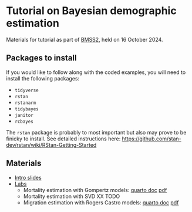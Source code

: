 # Tutorial on Bayesian demographic estimation

Materials for tutorial as part of [BMSS2](https://bayesforshs2.sciencesconf.org/), held on 16 October 2024.

## Packages to install

If you would like to follow along with the coded examples, you will need to install the following packages:

- `tidyverse`
- `rstan`
- `rstanarm`
- `tidybayes`
- `janitor`
- `rcbayes`

The `rstan` package is probably to most important but also may prove to be finicky to install. See detailed instructions here: https://github.com/stan-dev/rstan/wiki/RStan-Getting-Started


## Materials

- [Intro slides](https://github.com/MJAlexander/bayesian-demographic-estimation-tutorial/blob/main/slides/intro.key)
- [Labs](https://github.com/MJAlexander/bayesian-demographic-estimation-tutorial/tree/main/labs)
    + Mortality estimation with Gompertz models: [quarto doc](https://github.com/MJAlexander/bayesian-demographic-estimation-tutorial/blob/main/labs/gompertz.qmd) [pdf](https://github.com/MJAlexander/bayesian-demographic-estimation-tutorial/blob/main/labs/gompertz.pdf)
    + Mortality estimation with SVD XX TODO
    + Migration estimation with Rogers Castro models: [quarto doc](https://github.com/MJAlexander/bayesian-demographic-estimation-tutorial/blob/main/labs/rogers_castro.qmd) [pdf](https://github.com/MJAlexander/bayesian-demographic-estimation-tutorial/blob/main/labs/rogers_castro.pdf)
